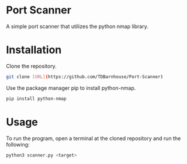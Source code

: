 # Port Scanner
A simple port scanner that utilizes the python nmap library.

# Installation
Clone the repository.

```bash
git clone [URL](https://github.com/TDBarnhouse/Port-Scanner)
```

Use the package manager pip to install python-nmap.

```bash
pip install python-nmap
```

# Usage
To run the program, open a terminal at the cloned repository and run the following: 

```bash
python3 scanner.py <target>
```
